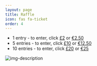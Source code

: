 ```yaml
---
layout: page
title: Raffle
icon: fas fa-ticket
order: 4
---
```


- 1 entry - to enter, click [£2](https://pay.gocardless.com/BRT0001NKGSTYRP) or [€2.50](https://www.paypal.com/donate/?hosted_button_id=3NYS4SUKUJT6Y)
- 5 entries - to enter, click [£10](https://pay.gocardless.com/BRT0001NKW3Z599) or [€12.50](https://www.paypal.com/donate/?hosted_button_id=3NYS4SUKUJT6Y)
- 10 entries - to enter, click [£20](https://pay.gocardless.com/BRT0001NKW8E4X9) or [€25](https://www.paypal.com/donate/?hosted_button_id=3NYS4SUKUJT6Y)

![img-description](/assets/img/2022-11-oisin-raffle-v2.png)
